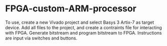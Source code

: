 # FPGA-custom-ARM-processor
To use, create a new Vivado project and select Basys 3 Artix-7 as target device.
Add all files to the project, and create a contraints file for interacting with FPGA.
Generate bitstream and program bitstream to FPGA.
Instructions are input via switches and buttons.